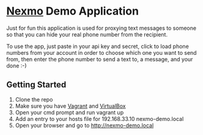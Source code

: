 # [Nexmo](https://nexmo.com) Demo Application #

Just for fun this application is used for proxying text messages to someone so that you can hide your real phone number from the recipient.

To use the app, just paste in your api key and secret, click to load phone numbers from your account in order to
choose which one you want to send from, then enter the phone number to send a text to, a message, and your done :-)

## Getting Started ##
1. Clone the repo
2. Make sure you have [Vagrant](http://vagrantup.com) and [VirtualBox](http://virtualbox.org)
3. Open your cmd prompt and run vagrant up
4. Add an entry to your hosts file for 192.168.33.10 nexmo-demo.local
5. Open your browser and go to http://nexmo-demo.local
